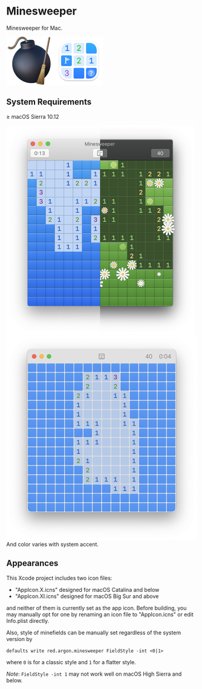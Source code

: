 # Minesweeper
Minesweeper for Mac.

<img src="./images/AppIcon.X.png" title="App Icon of Minesweeper on macOS Mojave" width="128"/><img src="./images/AppIcon.XI.png" title="App Icon of Minesweeper on macOS Monterey" width="128"/>

## System Requirements
≥ macOS Sierra 10.12

<img src="./images/Minesweeper.X.png" title="Scheenshot of Minesweeper on macOS Mojave" width="496"/>
<img src="./images/Minesweeper.XI.png" title="Scheenshot of Minesweeper on macOS Monterey" width="514"/>
And color varies with system accent.

## Appearances
This Xcode project includes two icon files:

- "AppIcon.X.icns" designed for macOS Catalina and below
- "AppIcon.XI.icns" designed for macOS Big Sur and above

and neither of them is currently set as the app icon. Before building, you may manually opt for one by renaming an icon file to "AppIcon.icns" or edit Info.plist directly.

Also, style of minefields can be manually set regardless of the system version by

```
defaults write red.argon.minesweeper FieldStyle -int <0|1>
```

where `0` is for a classic style and `1` for a flatter style.

*Note*: `FieldStyle -int 1` may not work well on macOS High Sierra and below.